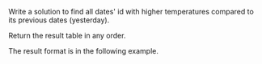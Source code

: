 Write a solution to find all dates' id with higher temperatures compared to its previous dates (yesterday).

Return the result table in any order.

The result format is in the following example.